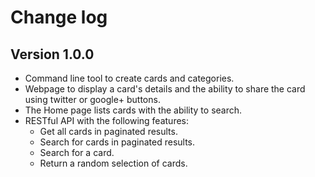 Change log
==============

## Version 1.0.0
- Command line tool to create cards and categories.
- Webpage to display a card's details and the ability to share the card using twitter or google+ buttons.
- The Home page lists cards with the ability to search.
- RESTful API with the following features:
    - Get all cards in paginated results.
    - Search for cards in paginated results.
    - Search for a card.
    - Return a random selection of cards.
